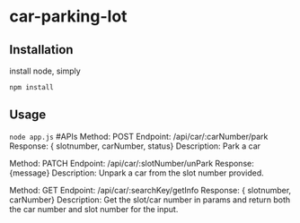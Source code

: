# car-parking-lot

## Installation

install node, simply

`npm install`

## Usage

`node app.js`
#APIs
Method: POST
Endpoint: /api/car/:carNumber/park
Response: { slotnumber, carNumber, status}
Description: Park a car

Method: PATCH
Endpoint: /api/car/:slotNumber/unPark
Response: {message}
Description: Unpark a car from the slot number provided.

Method: GET
Endpoint: /api/car/:searchKey/getInfo
Response: { slotnumber, carNumber}
Description: Get the slot/car number in params and return both the car number and slot number for the input.
